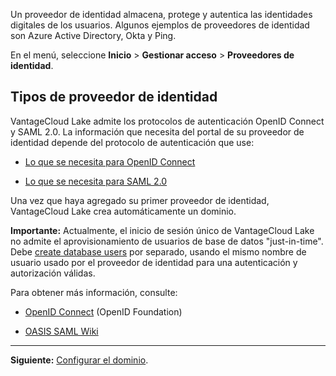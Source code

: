 Un proveedor de identidad almacena, protege y autentica las identidades digitales de los usuarios. Algunos ejemplos de proveedores de identidad son Azure Active Directory, Okta y Ping.

En el menú, seleccione **Inicio** \> **Gestionar acceso** \> **Proveedores de identidad**.

Tipos de proveedor de identidad
-------------------------------

VantageCloud Lake admite los protocolos de autenticación OpenID Connect y SAML 2.0. La información que necesita del portal de su proveedor de identidad depende del protocolo de autenticación que use:

-   [Lo que se necesita para OpenID Connect](lfb1680194800865.md)

-   [Lo que se necesita para SAML 2.0](dhs1680194823192.md)

Una vez que haya agregado su primer proveedor de identidad, VantageCloud Lake crea automáticamente un dominio.

**Importante:** Actualmente, el inicio de sesión único de VantageCloud Lake no admite el aprovisionamiento de usuarios de base de datos "just-in-time". Debe [create database users](wxe1659392685092.md) por separado, usando el mismo nombre de usuario usado por el proveedor de identidad para una autenticación y autorización válidas.

Para obtener más información, consulte:

-   [OpenID Connect](https://openid.net/connect/) (OpenID Foundation)

-   [OASIS SAML Wiki](https://wiki.oasis-open.org/security/FrontPage)

------------------------------------------------------------------------

**Siguiente:** [Configurar el dominio](ruf1680184116601.md).
